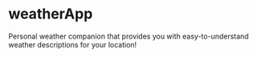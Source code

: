 # weatherApp
Personal weather companion that provides you with  easy-to-understand weather descriptions for your location!
